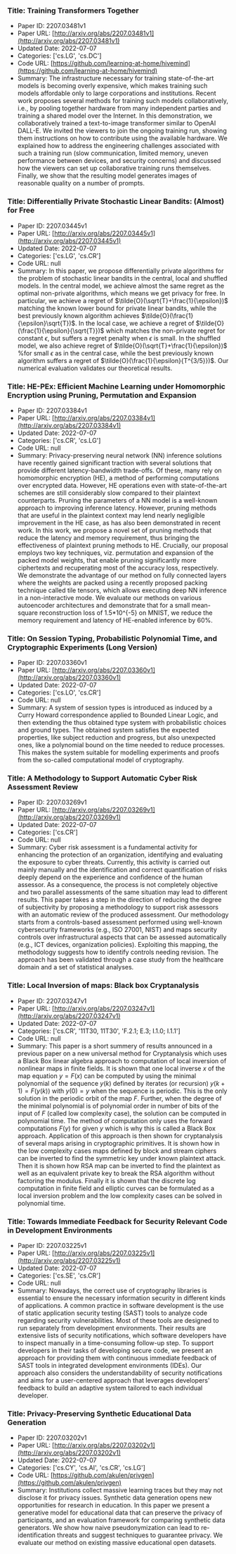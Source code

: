 ### Title: Training Transformers Together
* Paper ID: 2207.03481v1
* Paper URL: [http://arxiv.org/abs/2207.03481v1](http://arxiv.org/abs/2207.03481v1)
* Updated Date: 2022-07-07
* Categories: ['cs.LG', 'cs.DC']
* Code URL: [https://github.com/learning-at-home/hivemind](https://github.com/learning-at-home/hivemind)
* Summary: The infrastructure necessary for training state-of-the-art models is becoming
overly expensive, which makes training such models affordable only to large
corporations and institutions. Recent work proposes several methods for
training such models collaboratively, i.e., by pooling together hardware from
many independent parties and training a shared model over the Internet. In this
demonstration, we collaboratively trained a text-to-image transformer similar
to OpenAI DALL-E. We invited the viewers to join the ongoing training run,
showing them instructions on how to contribute using the available hardware. We
explained how to address the engineering challenges associated with such a
training run (slow communication, limited memory, uneven performance between
devices, and security concerns) and discussed how the viewers can set up
collaborative training runs themselves. Finally, we show that the resulting
model generates images of reasonable quality on a number of prompts.

### Title: Differentially Private Stochastic Linear Bandits: (Almost) for Free
* Paper ID: 2207.03445v1
* Paper URL: [http://arxiv.org/abs/2207.03445v1](http://arxiv.org/abs/2207.03445v1)
* Updated Date: 2022-07-07
* Categories: ['cs.LG', 'cs.CR']
* Code URL: null
* Summary: In this paper, we propose differentially private algorithms for the problem
of stochastic linear bandits in the central, local and shuffled models. In the
central model, we achieve almost the same regret as the optimal non-private
algorithms, which means we get privacy for free. In particular, we achieve a
regret of $\tilde{O}(\sqrt{T}+\frac{1}{\epsilon})$ matching the known lower
bound for private linear bandits, while the best previously known algorithm
achieves $\tilde{O}(\frac{1}{\epsilon}\sqrt{T})$. In the local case, we achieve
a regret of $\tilde{O}(\frac{1}{\epsilon}{\sqrt{T}})$ which matches the
non-private regret for constant $\epsilon$, but suffers a regret penalty when
$\epsilon$ is small. In the shuffled model, we also achieve regret of
$\tilde{O}(\sqrt{T}+\frac{1}{\epsilon})$ %for small $\epsilon$ as in the
central case, while the best previously known algorithm suffers a regret of
$\tilde{O}(\frac{1}{\epsilon}{T^{3/5}})$. Our numerical evaluation validates
our theoretical results.

### Title: HE-PEx: Efficient Machine Learning under Homomorphic Encryption using Pruning, Permutation and Expansion
* Paper ID: 2207.03384v1
* Paper URL: [http://arxiv.org/abs/2207.03384v1](http://arxiv.org/abs/2207.03384v1)
* Updated Date: 2022-07-07
* Categories: ['cs.CR', 'cs.LG']
* Code URL: null
* Summary: Privacy-preserving neural network (NN) inference solutions have recently
gained significant traction with several solutions that provide different
latency-bandwidth trade-offs. Of these, many rely on homomorphic encryption
(HE), a method of performing computations over encrypted data. However, HE
operations even with state-of-the-art schemes are still considerably slow
compared to their plaintext counterparts. Pruning the parameters of a NN model
is a well-known approach to improving inference latency. However, pruning
methods that are useful in the plaintext context may lend nearly negligible
improvement in the HE case, as has also been demonstrated in recent work.
  In this work, we propose a novel set of pruning methods that reduce the
latency and memory requirement, thus bringing the effectiveness of plaintext
pruning methods to HE. Crucially, our proposal employs two key techniques, viz.
permutation and expansion of the packed model weights, that enable pruning
significantly more ciphertexts and recuperating most of the accuracy loss,
respectively. We demonstrate the advantage of our method on fully connected
layers where the weights are packed using a recently proposed packing technique
called tile tensors, which allows executing deep NN inference in a
non-interactive mode. We evaluate our methods on various autoencoder
architectures and demonstrate that for a small mean-square reconstruction loss
of 1.5*10^{-5} on MNIST, we reduce the memory requirement and latency of
HE-enabled inference by 60%.

### Title: On Session Typing, Probabilistic Polynomial Time, and Cryptographic Experiments (Long Version)
* Paper ID: 2207.03360v1
* Paper URL: [http://arxiv.org/abs/2207.03360v1](http://arxiv.org/abs/2207.03360v1)
* Updated Date: 2022-07-07
* Categories: ['cs.LO', 'cs.CR']
* Code URL: null
* Summary: A system of session types is introduced as induced by a Curry Howard
correspondence applied to Bounded Linear Logic, and then extending the thus
obtained type system with probabilistic choices and ground types. The obtained
system satisfies the expected properties, like subject reduction and progress,
but also unexpected ones, like a polynomial bound on the time needed to reduce
processes. This makes the system suitable for modelling experiments and proofs
from the so-called computational model of cryptography.

### Title: A Methodology to Support Automatic Cyber Risk Assessment Review
* Paper ID: 2207.03269v1
* Paper URL: [http://arxiv.org/abs/2207.03269v1](http://arxiv.org/abs/2207.03269v1)
* Updated Date: 2022-07-07
* Categories: ['cs.CR']
* Code URL: null
* Summary: Cyber risk assessment is a fundamental activity for enhancing the protection
of an organization, identifying and evaluating the exposure to cyber threats.
Currently, this activity is carried out mainly manually and the identification
and correct quantification of risks deeply depend on the experience and
confidence of the human assessor. As a consequence, the process is not
completely objective and two parallel assessments of the same situation may
lead to different results. This paper takes a step in the direction of reducing
the degree of subjectivity by proposing a methodology to support risk assessors
with an automatic review of the produced assessment. Our methodology starts
from a controls-based assessment performed using well-known cybersecurity
frameworks (e.g., ISO 27001, NIST) and maps security controls over
infrastructural aspects that can be assessed automatically (e.g., ICT devices,
organization policies). Exploiting this mapping, the methodology suggests how
to identify controls needing revision. The approach has been validated through
a case study from the healthcare domain and a set of statistical analyses.

### Title: Local Inversion of maps: Black box Cryptanalysis
* Paper ID: 2207.03247v1
* Paper URL: [http://arxiv.org/abs/2207.03247v1](http://arxiv.org/abs/2207.03247v1)
* Updated Date: 2022-07-07
* Categories: ['cs.CR', '11T30, 11T30', 'F.2.1; E.3; I.1.0; I.1.1']
* Code URL: null
* Summary: This paper is a short summery of results announced in a previous paper on a
new universal method for Cryptanalysis which uses a Black Box linear algebra
approach to computation of local inversion of nonlinear maps in finite fields.
It is shown that one local inverse $x$ of the map equation $y=F(x)$ can be
computed by using the minimal polynomial of the sequence $y(k)$ defined by
iterates (or recursion) $y(k+1)=F(y(k))$ with $y(0)=y$ when the sequence is
periodic. This is the only solution in the periodic orbit of the map $F$.
Further, when the degree of the minimal polynomial is of polynomial order in
number of bits of the input of $F$ (called low complexity case), the solution
can be computed in polynomial time. The method of computation only uses the
forward computations $F(y)$ for given $y$ which is why this is called a Black
Box approach. Application of this approach is then shown for cryptanalysis of
several maps arising in cryptographic primitives. It is shown how in the low
complexity cases maps defined by block and stream ciphers can be inverted to
find the symmetric key under known plaintext attack. Then it is shown how RSA
map can be inverted to find the plaintext as well as an equivalent private key
to break the RSA algorithm without factoring the modulus. Finally it is shown
that the discrete log computation in finite field and elliptic curves can be
formulated as a local inversion problem and the low complexity cases can be
solved in polynomial time.

### Title: Towards Immediate Feedback for Security Relevant Code in Development Environments
* Paper ID: 2207.03225v1
* Paper URL: [http://arxiv.org/abs/2207.03225v1](http://arxiv.org/abs/2207.03225v1)
* Updated Date: 2022-07-07
* Categories: ['cs.SE', 'cs.CR']
* Code URL: null
* Summary: Nowadays, the correct use of cryptography libraries is essential to ensure
the necessary information security in different kinds of applications. A common
practice in software development is the use of static application security
testing (SAST) tools to analyze code regarding security vulnerabilities. Most
of these tools are designed to run separately from development environments.
Their results are extensive lists of security notifications, which software
developers have to inspect manually in a time-consuming follow-up step. To
support developers in their tasks of developing secure code, we present an
approach for providing them with continuous immediate feedback of SAST tools in
integrated development environments (IDEs). Our approach also considers the
understandability of security notifications and aims for a user-centered
approach that leverages developers' feedback to build an adaptive system
tailored to each individual developer.

### Title: Privacy-Preserving Synthetic Educational Data Generation
* Paper ID: 2207.03202v1
* Paper URL: [http://arxiv.org/abs/2207.03202v1](http://arxiv.org/abs/2207.03202v1)
* Updated Date: 2022-07-07
* Categories: ['cs.CY', 'cs.AI', 'cs.CR', 'cs.LG']
* Code URL: [https://github.com/akulen/privgen](https://github.com/akulen/privgen)
* Summary: Institutions collect massive learning traces but they may not disclose it for
privacy issues. Synthetic data generation opens new opportunities for research
in education. In this paper we present a generative model for educational data
that can preserve the privacy of participants, and an evaluation framework for
comparing synthetic data generators. We show how naive pseudonymization can
lead to re-identification threats and suggest techniques to guarantee privacy.
We evaluate our method on existing massive educational open datasets.

